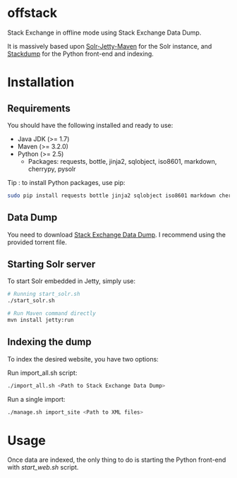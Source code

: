 # offstack
Stack Exchange in offline mode using Stack Exchange Data Dump.

It is massively based upon [Solr-Jetty-Maven](http://projects.freelibrary.info/solr-jetty-maven/) for the Solr instance, and [Stackdump](https://bitbucket.org/samuel.lai/stackdump) for the Python front-end and indexing.

# Installation
## Requirements
You should have the following installed and ready to use:
* Java JDK (>= 1.7)
* Maven (>= 3.2.0)
* Python (>= 2.5)
  * Packages: requests, bottle, jinja2, sqlobject, iso8601, markdown, cherrypy, pysolr

Tip : to install Python packages, use pip:
```bash
sudo pip install requests bottle jinja2 sqlobject iso8601 markdown cherrypy, pysolr
```

## Data Dump
You need to download [Stack Exchange Data Dump](https://archive.org/details/stackexchange). I recommend using the provided torrent file.

## Starting Solr server
To start Solr embedded in Jetty, simply use:
```bash
# Running start_solr.sh
./start_solr.sh

# Run Maven command directly
mvn install jetty:run
```

## Indexing the dump
To index the desired website, you have two options:

Run import_all.sh script:
```bash
./import_all.sh <Path to Stack Exchange Data Dump>
```

Run a single import:
```bash
./manage.sh import_site <Path to XML files>
```

# Usage
Once data are indexed, the only thing to do is starting the Python front-end with *start_web.sh* script.
